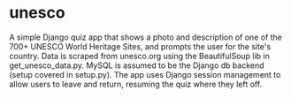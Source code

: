 unesco
======
A simple Django quiz app that shows a photo and description of one of the 700+ UNESCO World Heritage Sites, and 
prompts the user for the site's country.  Data is scraped from unesco.org 
using the BeautifulSoup lib in get_unesco_data.py.  MySQL is assumed to be the Django db backend
(setup covered in setup.py).  The app uses Django session management to allow users to leave and return,
resuming the quiz where they left off.
